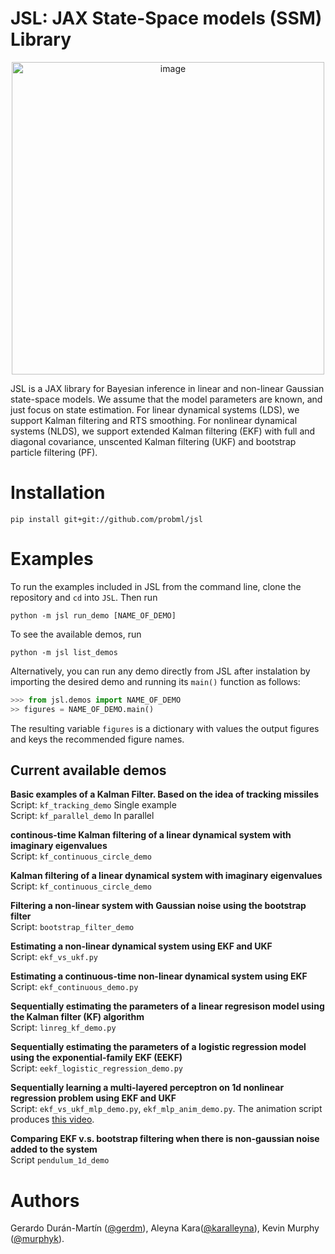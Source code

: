 # JSL: JAX State-Space models (SSM) Library

<p align="center">
  <img width="500" alt="image" src="https://user-images.githubusercontent.com/4108759/146819263-7d476231-22c9-4e03-98c6-a6b300d99c5e.png">
</p>

JSL is a JAX library for Bayesian inference in linear and non-linear Gaussian state-space models.
We assume that the model parameters are known, and just focus on state estimation.
For linear dynamical systems (LDS), we support Kalman filtering and RTS smoothing.
For nonlinear dynamical systems (NLDS), we support extended Kalman filtering (EKF) with full and diagonal covariance,
unscented Kalman filtering (UKF) and bootstrap particle filtering (PF).

# Installation

```
pip install git+git://github.com/probml/jsl
```

# Examples

To run the examples included in JSL from the command line, clone the repository and `cd` into `JSL`. Then run

```
python -m jsl run_demo [NAME_OF_DEMO]
```

To see the available demos, run

```
python -m jsl list_demos
```

Alternatively, you can run any demo directly from JSL after instalation by importing the desired demo and running its `main()` function as follows:

```python
>>> from jsl.demos import NAME_OF_DEMO
>> figures = NAME_OF_DEMO.main()
```

The resulting variable `figures` is a dictionary with values the output figures and keys the recommended figure names.


## Current available demos

**Basic examples of a Kalman Filter. Based on the idea of tracking missiles**  
Script: `kf_tracking_demo` Single example  
Script: `kf_parallel_demo` In parallel

**continous-time Kalman filtering of a linear dynamical system with imaginary eigenvalues**  
Script: `kf_continuous_circle_demo`

**Kalman filtering of a linear dynamical system with imaginary eigenvalues**  
Script: `kf_continuous_circle_demo`

**Filtering a non-linear system with Gaussian noise using the bootstrap filter**  
Script: `bootstrap_filter_demo`

**Estimating a non-linear dynamical system using EKF and UKF**  
Script: `ekf_vs_ukf.py`

**Estimating a continuous-time non-linear dynamical system using EKF**  
Script: `ekf_continuous_demo.py`

**Sequentially estimating the parameters of a linear regresison model using the Kalman filter (KF) algorithm**  
Script: `linreg_kf_demo.py`

**Sequentially estimating the parameters of a logistic regression model using the exponential-family EKF (EEKF)**  
Script: `eekf_logistic_regression_demo.py`

**Sequentially learning a multi-layered perceptron on 1d nonlinear regression problem using EKF and UKF**  
Script: `ekf_vs_ukf_mlp_demo.py`, `ekf_mlp_anim_demo.py`.
The animation script produces <a href="https://github.com/probml/probml-data/blob/main/data/ekf_mlp_demo.mp4">this video</a>.

**Comparing EKF v.s. bootstrap filtering when there is non-gaussian noise added to the system**  
Script `pendulum_1d_demo`

# Authors
  
Gerardo Durán-Martín ([@gerdm](https://github.com/gerdm)), Aleyna Kara([@karalleyna](https://github.com/karalleyna)), Kevin Murphy ([@murphyk](https://github.com/murphyk)).  
